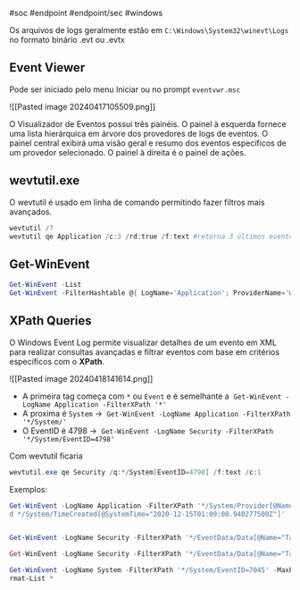 #soc #endpoint #endpoint/sec #windows

Os arquivos de logs geralmente estão em `C:\Windows\System32\winevt\Logs` no formato binário .evt ou .evtx
## Event Viewer

Pode ser iniciado pelo menu Iniciar ou no prompt `eventvwr.msc`

![[Pasted image 20240417105509.png]]

O Visualizador de Eventos possui três painéis. O painel à esquerda fornece uma lista hierárquica em árvore dos provedores de logs de eventos. O painel central exibirá uma visão geral e resumo dos eventos específicos de um provedor selecionado. O painel à direita é o painel de ações.

## wevtutil.exe

O wevtutil é usado em linha de comando permitindo fazer filtros mais avançados.

```powershell
wevtutil /?
wevtutil qe Application /c:3 /rd:true /f:text #retorna 3 últimos eventos dos logs de application no formato de texto
```

## Get-WinEvent

```powershell
Get-WinEvent -List
Get-WinEvent -FilterHashtable @{ LogName='Application'; ProviderName='WLMS' }
```

## XPath Queries

O Windows Event Log permite visualizar detalhes de um evento em XML para realizar consultas avançadas e filtrar eventos com base em critérios específicos com o **XPath**.

![[Pasted image 20240418141614.png]]

- A primeira tag começa com `*` ou `Event` e é semelhante a  `Get-WinEvent -LogName Application -FilterXPath '*'`
- A proxima é `System` ->  `Get-WinEvent -LogName Application -FilterXPath '*/System/'`
- O EventID é 4798 ->  `Get-WinEvent -LogName Security -FilterXPath '*/System/EventID=4798'`

Com wevtutil ficaria

```powershell
wevtutil.exe qe Security /q:*/System[EventID=4798] /f:text /c:1
```

Exemplos:

```powershell
Get-WinEvent -LogName Application -FilterXPath '*/System/Provider[@Name="WLMS"] an
d */System/TimeCreated[@SystemTime="2020-12-15T01:09:08.940277500Z"]'


Get-WinEvent -LogName Security -FilterXPath '*/EventData/Data[@Name="TargetUserName"]="System"' -MaxEvents 1

Get-WinEvent -LogName Security -FilterXPath '*/EventData/Data[@Name="TargetUserName"]="Sam" and */System/EventID=4720' | Format-List *

Get-WinEvent -LogName System -FilterXPath '*/System/EventID=7045' -MaxEvent 1 | Fo
rmat-List *
```

